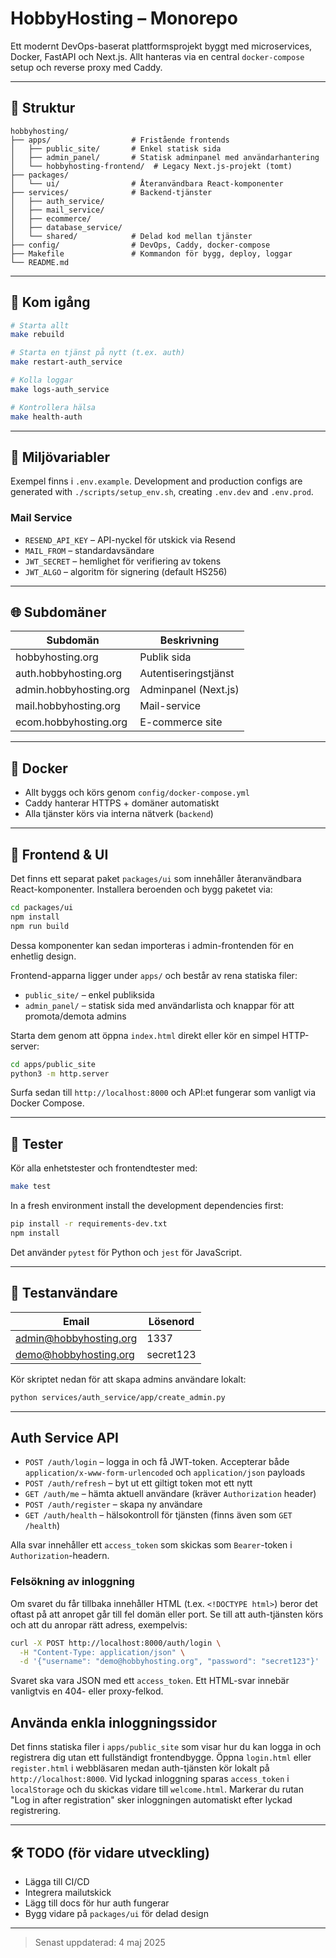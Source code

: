 # HobbyHosting – Monorepo

Ett modernt DevOps-baserat plattformsprojekt byggt med microservices, Docker, FastAPI och Next.js. Allt hanteras via en central `docker-compose` setup och reverse proxy med Caddy.

---

## 📁 Struktur

```
hobbyhosting/
├── apps/                  # Fristående frontends
│   ├── public_site/       # Enkel statisk sida
│   ├── admin_panel/       # Statisk adminpanel med användarhantering
│   └── hobbyhosting-frontend/  # Legacy Next.js-projekt (tomt)
├── packages/
│   └── ui/                # Återanvändbara React-komponenter
├── services/              # Backend-tjänster
│   ├── auth_service/
│   ├── mail_service/
│   ├── ecommerce/
│   ├── database_service/
│   └── shared/            # Delad kod mellan tjänster
├── config/                # DevOps, Caddy, docker-compose
├── Makefile               # Kommandon för bygg, deploy, loggar
└── README.md
```

---

## 🚀 Kom igång

```bash
# Starta allt
make rebuild

# Starta en tjänst på nytt (t.ex. auth)
make restart-auth_service

# Kolla loggar
make logs-auth_service

# Kontrollera hälsa
make health-auth
```

---

## 🔑 Miljövariabler

Exempel finns i `.env.example`.
Development and production configs are generated with `./scripts/setup_env.sh`, creating `.env.dev` and `.env.prod`.

### Mail Service

- `RESEND_API_KEY` – API-nyckel för utskick via Resend
- `MAIL_FROM` – standardavsändare
- `JWT_SECRET` – hemlighet för verifiering av tokens
- `JWT_ALGO` – algoritm för signering (default HS256)

---

## 🌐 Subdomäner

| Subdomän               | Beskrivning          |
| ---------------------- | -------------------- |
| hobbyhosting.org       | Publik sida          |
| auth.hobbyhosting.org  | Autentiseringstjänst |
| admin.hobbyhosting.org | Adminpanel (Next.js) |
| mail.hobbyhosting.org  | Mail-service         |
| ecom.hobbyhosting.org  | E-commerce site      |

---

## 🐳 Docker

- Allt byggs och körs genom `config/docker-compose.yml`
- Caddy hanterar HTTPS + domäner automatiskt
- Alla tjänster körs via interna nätverk (`backend`)

---

## 🎨 Frontend & UI

Det finns ett separat paket `packages/ui` som innehåller återanvändbara
React-komponenter. Installera beroenden och bygg paketet via:

```bash
cd packages/ui
npm install
npm run build
```

Dessa komponenter kan sedan importeras i admin-frontenden för en enhetlig
design.

Frontend-apparna ligger under `apps/` och består av rena statiska filer:

- `public_site/` – enkel publiksida
- `admin_panel/` – statisk sida med användarlista och knappar för att
  promota/demota admins

Starta dem genom att öppna `index.html` direkt eller kör en simpel HTTP-server:

```bash
cd apps/public_site
python3 -m http.server
```

Surfa sedan till `http://localhost:8000` och API:et fungerar som vanligt via
Docker Compose.

---

## 🧪 Tester

Kör alla enhetstester och frontendtester med:

```bash
make test
```

In a fresh environment install the development dependencies first:

```bash
pip install -r requirements-dev.txt
npm install
```

Det använder `pytest` för Python och `jest` för JavaScript.

---

## 🧪 Testanvändare

| Email                  | Lösenord  |
| ---------------------- | --------- |
| admin@hobbyhosting.org | 1337      |
| demo@hobbyhosting.org  | secret123 |

Kör skriptet nedan för att skapa admins användare lokalt:

```bash
python services/auth_service/app/create_admin.py
```

---

## Auth Service API

- `POST /auth/login` – logga in och få JWT-token. Accepterar både `application/x-www-form-urlencoded` och `application/json` payloads
- `POST /auth/refresh` – byt ut ett giltigt token mot ett nytt
- `GET /auth/me` – hämta aktuell användare (kräver `Authorization` header)
- `POST /auth/register` – skapa ny användare
- `GET /auth/health` – hälsokontroll för tjänsten (finns även som `GET /health`)

Alla svar innehåller ett `access_token` som skickas som `Bearer`-token i `Authorization`-headern.

### Felsökning av inloggning

Om svaret du får tillbaka innehåller HTML (t.ex. `<!DOCTYPE html>`)
beror det oftast på att anropet går till fel domän eller port.
Se till att auth-tjänsten körs och att du anropar rätt adress,
exempelvis:

```bash
curl -X POST http://localhost:8000/auth/login \
  -H "Content-Type: application/json" \
  -d '{"username": "demo@hobbyhosting.org", "password": "secret123"}'
```

Svaret ska vara JSON med ett `access_token`. Ett HTML-svar innebär
vanligtvis en 404- eller proxy-felkod.

## Använda enkla inloggningssidor

Det finns statiska filer i `apps/public_site` som visar hur du kan logga in
och registrera dig utan ett fullständigt frontendbygge. Öppna `login.html`
eller `register.html` i webbläsaren medan auth-tjänsten kör lokalt på
`http://localhost:8000`. Vid lyckad inloggning sparas `access_token` i
`localStorage` och du skickas vidare till `welcome.html`. Markerar du rutan
"Log in after registration" sker inloggningen automatiskt efter lyckad
registrering.

---

## 🛠 TODO (för vidare utveckling)

- Lägga till CI/CD
- Integrera mailutskick
- Lägg till docs för hur auth fungerar
- Bygg vidare på `packages/ui` för delad design

---

> Senast uppdaterad: 4 maj 2025
